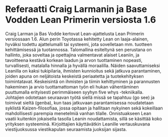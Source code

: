 # Referaatti Craig Larmanin ja Base Vodden Lean Primerin versiosta 1.6

Craig Larman ja Bas Vodde kertovat Lean-ajattelusta Lean Primerin versiossaan 1.6. Alun perin Toyotassa kehitetty Lean on laaja-alainen, hyväksi todettu ajattelumalli tai systeemi, jota sovelletaan mm. tuotteen kehittämisessä ja tuotannossa. Talomallina esiteltynä sen perustana on hallinto, joka soveltaa ja opettajina valmentavat alaiset Leaniin, ja tavoitteena kestävä korkean laadun ja arvon tuottaminen nopeasti, turvallisesti, matalalla hinnalla ja hyvällä moraalilla. Näiden saavuttamiseksi Leanilla on kaksi tukipilaria, ihmisten kunnioitus sekä jatkuva parantaminen, joiden apuna on neljätoista keskeistä periaatetta ja tuotekehityksen toimintatavat. Keskeisintä on ihmisten ja tiimin kehittyminen ja parannusten hakeminen ja arvio tuottamattoman työn eli hukan vähentäminen puuttumalla erityisesti perimmäiseen syyhyn five whys -tekniikalla. Johtajien odotetaan seuraavan työtä siellä missä se tapahtuu (go see) ja toimivat sieltä (genba), kun taas jatkuvaan parantamisessa noudatetaan syklistä Kaizen-filosofiaa, jossa opitaan ja hallitaan nykyinen sekä kokeillaan mahdollisesti parempia menetelmiä vanhan tilalle. Onnistuakseen Lean vaatii kuitenkin jokaisella tasolla Leanin noudattamista, sillä se käsittää koko yrityksen systeeminä. Kirjoittajien käyttävätkin Leanille vertauskuvana viestijuoksussa viestikapulan seuraamista juoksijan sijasta.
